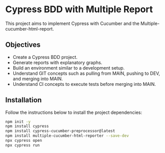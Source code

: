 # Cypress BDD with Multiple Report

This project aims to implement Cypress with Cucumber and the Multiple-cucumber-html-report.

## Objectives

- Create a Cypress BDD project.
- Generate reports with explanatory graphs.
- Build an environment similar to a development setup.
- Understand GIT concepts such as pulling from MAIN, pushing to DEV, and merging into MAIN.
- Understand CI concepts to execute tests before merging into MAIN.

## Installation

Follow the instructions below to install the project dependencies:

```bash
npm init -y  
npm install cypress
npm install cypress-cucumber-preprocessor@latest
npm install multiple-cucumber-html-reporter --save-dev
npx cypress open
npx cypress run




